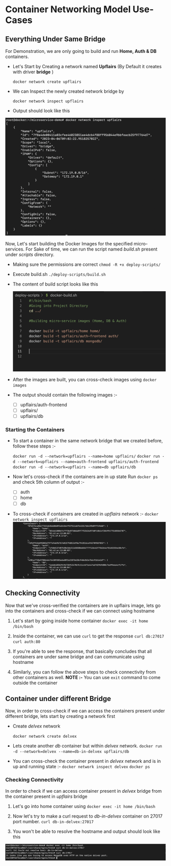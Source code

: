 # Container Networking Model Use-Cases

## Everything Under Same Bridge 
For Demonstration, we are only going to build and run  **Home, Auth & DB** containers.

 - Let's Start by Creating a network named **Upflairs** (By Default it
   creates with driver **bridge** )
   
       docker network create upflairs
 - We can Inspect the newly created network bridge by  
   
       docker network inspect upflairs

 

 - Output should look like this 
 <img src="https://github.com/delvex-community/microservice-demo/blob/bea8c4cdb114ae9ab9366cb995551333711547b3/demo/01-network.png"/>    

Now, Let's start building the Docker Images for the specified micro-services.
For Sake of time, we can run the script named *build.sh* present under *scripts* directory.

 - Making sure the permissions are correct 
  `chmod -R +x deploy-scripts/`
  
 - Execute build.sh
   `./deploy-scripts/build.sh`
   
 - The content of build script looks like this

    <img src="https://github.com/delvex-community/microservice-demo/blob/a4d3a4eebda56a4faee1eb54b385cd1d19f7d3ec/demo/02-script.png" />

 - After the images are built, you can cross-check images using  `docker
   images`
 - The output should contain the following images :- 
   - [ ] upflairs/auth-frontend
   - [ ] upflairs/
   - [ ]  upflairs/db

### Starting the Containers

 - To start a container in the same network bridge that we created
   before, follow these steps :-
   
   `docker run -d --network=upflairs --name=home upflairs/`
    `docker run -d --network=upflairs --name=auth-frontend upflairs/auth-frontend` 
   `docker run -d --network=upflairs --name=db upflairs/db`
 - Now let's cross-check if the containers are in up state
   Run `docker ps` and check 5th column of output :-
   
      - [ ] auth
      - [ ] home
      - [ ]  db

 - To cross-check if containers are created in *upflairs* network :-
	 `docker network inspect upflairs`
	<img src="https://github.com/delvex-community/microservice-demo/blob/a4d3a4eebda56a4faee1eb54b385cd1d19f7d3ec/demo/03-inspect.png"/>


## Checking Connectivity

Now that we've cross-verified the containers are in upflairs image, lets go into the containers and cross-check if we can connect using hostname 

1. Let's start by going inside home container 
	`docker exec -it home /bin/bash`

2. Inside the container, we can use `curl` to get the response
	`curl db:27017`
	`curl auth:80`
3. If you're able to see the response, that basically concludes that all containers are under same bridge and can communicate using hostname
4. Similarly, you can follow the above steps to check connectivity from other containers as well.
**NOTE :-** You can use `exit` command to come outside the container

## Container under different Bridge

Now, in order to cross-check if we can access the containers present under different bridge, lets start by creating a network first

 - Create *delvex* network

	`docker network create delvex`

- Lets create another *db* container but within *delvex* network.
	`docker run -d --network=delvex --name=db-in-delvex upflairs/db`

- You can cross-check the container present in *delvex* network and is in up and running state :-
`docker network inspect delvex`
 `docker ps`

### Checking Connectivity 

 In order to check if we can access container present in *delvex* bridge from the container present in *upflairs* bridge 

1. Let's go into home container using 
   `docker exec -it home /bin/bash`
   
2. Now let's try to make a curl request to *db-in-delvex* container on 27017 port number.
 `curl db-in-delvex:27017`

3. You won't be able to resolve the hostname and output should look like this 
 <img src="https://raw.githubusercontent.com/delvex-community/microservice-demo/0cdeeb8cc3c1751fa000e0947c85ca0e3a69680a/demo/04-connectivity.png"/>